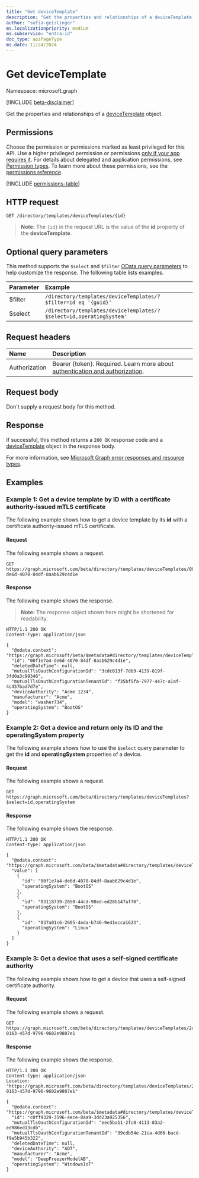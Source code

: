 ```yaml
---
title: "Get deviceTemplate"
description: "Get the properties and relationships of a deviceTemplate object."
author: "sofia-geislinger"
ms.localizationpriority: medium
ms.subservice: "entra-id"
doc_type: apiPageType
ms.date: 11/24/2024
---
```


# Get deviceTemplate

Namespace: microsoft.graph

[!INCLUDE [beta-disclaimer](../../includes/beta-disclaimer.md)]

Get the properties and relationships of a [deviceTemplate](../resources/devicetemplate.md) object.

## Permissions

Choose the permission or permissions marked as least privileged for this API. Use a higher privileged permission or permissions [only if your app requires it](/graph/permissions-overview#best-practices-for-using-microsoft-graph-permissions). For details about delegated and application permissions, see [Permission types](/graph/permissions-overview#permission-types). To learn more about these permissions, see the [permissions reference](/graph/permissions-reference).

<!-- {
  "blockType": "permissions",
  "name": "devicetemplate-get-permissions"
}
-->
[!INCLUDE [permissions-table](../includes/permissions/devicetemplate-get-permissions.md)]

## HTTP request

<!-- {
  "blockType": "ignored"
}
-->

```http
GET /directory/templates/deviceTemplates/{id}
```
>**Note:** The `{id}` in the request URL is the value of the **id** property of the **deviceTemplate**.

## Optional query parameters

This method supports the `$select` and `$filter` [OData query parameters](/graph/query-parameters) to help customize the response. The following table lists examples.

|Parameter|Example|
|:------|:-----|
|$filter|`/directory/templates/deviceTemplates/?$filter=id eq '{guid}'`|
|$select|`/directory/templates/deviceTemplates/?$select=id,operatingSystem'`|

## Request headers

|Name|Description|
|:---|:---|
|Authorization|Bearer {token}. Required. Learn more about [authentication and authorization](/graph/auth/auth-concepts).|

## Request body

Don't supply a request body for this method.

## Response

If successful, this method returns a `200 OK` response code and a [deviceTemplate](../resources/devicetemplate.md) object in the response body.

For more information, see [Microsoft Graph error responses and resource types](/graph/errors).

## Examples

### Example 1: Get a device template by ID with a certificate authority-issued mTLS certificate

The following example shows how to get a device template by its **id** with a certificate authority-issued mTLS certificate.

#### Request
The following example shows a request.
<!-- {
  "blockType": "request",
  "name": "get_devicetemplate"
}
-->
```http
GET https://graph.microsoft.com/beta/directory/templates/deviceTemplates/00f1e7a4-de6d-4070-84df-8aab629c4d1e
```

#### Response
The following example shows the response.
> **Note:** The response object shown here might be shortened for readability.
<!-- {
  "blockType": "response",
  "truncated": true,
  "@odata.type": "microsoft.graph.deviceTemplate"
}
-->
```http
HTTP/1.1 200 OK
Content-Type: application/json

{
  "@odata.context": "https://graph.microsoft/beta/$metadata#directory/templates/deviceTemplates/$entity",
  "id": "00f1e7a4-de6d-4070-84df-8aab629c4d1e",
  "deletedDateTime": null,
  "mutualTlsOauthConfigurationId": "3cdc013f-7db9-4139-819f-3fd0a3c99346",
  "mutualTlsOauthConfigurationTenantId": "f35bf5fa-7977-447c-a1af-4c457bad7d7e",
  "deviceAuthority": "Acme 1234",
  "manufacturer": "Acme",
  "model": "washer734",
  "operatingSystem": "BootOS"
}
```

### Example 2: Get a device and return only its ID and the operatingSystem property

The following example shows how to use the `$select` query parameter to get the **id** and **operatingSystem** properties of a device.

#### Request

The following example shows a request.

<!-- {
  "blockType": "request",
  "name": "get_devicetemplate_using_select"
}
-->
```http
GET https://graph.microsoft.com/beta/directory/templates/deviceTemplates?$select=id,operatingSystem
```

#### Response
The following example shows the response.
<!-- {
  "blockType": "response",
  "truncated": true,
  "@odata.type": "microsoft.graph.deviceTemplate"
}
-->
```http
HTTP/1.1 200 OK
Content-type: application/json

{
  "@odata.context": "https://graph.microsoft.com/beta/$metadata#directory/templates/deviceTemplates(id,operatingSystem)",
  "value": [
    {
      "id": "00f1e7a4-de6d-4070-84df-8aab629c4d1e",
      "operatingSystem": "BootOS"
    },
    {
      "id": "03118739-2050-44cd-98ed-ed28b147af70",
      "operatingSystem": "BootOS"
    },
    {
      "id": "037a01c6-2605-4eda-b746-9e41ecca1623",
      "operatingSystem": "Linux"
    }
  ]
}
```

### Example 3: Get a device that uses a self-signed certificate authority

The following example shows how to get a device that uses a self-signed certificate authority.

#### Request

The following example shows a request.

<!-- {
  "blockType": "request",
  "name": "get_devicetemplate_with_self_signed_certificate_authority"
}
-->
``` http
GET https://graph.microsoft.com/beta/directory/templates/deviceTemplates/2d62b12a-0163-457d-9796-9602e9807e1
```

#### Response

The following example shows the response.

<!-- {
  "blockType": "response",
  "truncated": true,
  "@odata.type": "microsoft.graph.deviceTemplate"
}
-->
```http
HTTP/1.1 200 OK
Content-type: application/json
Location: "https://graph.microsoft.com/beta/directory/templates/deviceTemplates/2d62b12a-0163-457d-9796-9602e9807e1"

{
  "@odata.context": "https://graph.microsoft.com/beta/$metadata#directory/templates/deviceTemplates/$entity",
  "id": "c0ff9329-3596-4ece-8aa9-3dd23a925356",
  "mutualTlsOauthConfigurationId": "eec5ba11-2fc0-4113-83a2-ed986ed13cdb",
  "mutualTlsOauthConfigurationTenantId": "39cdb54e-21ca-4d66-bacd-f9a5b945b322",
  "deletedDateTime": null,
  "deviceAuthority": "ADT",
  "manufacturer": "Acme",
  "model": "DeepFreezerModelAB",
  "operatingSystem": "WindowsIoT"
}
```
